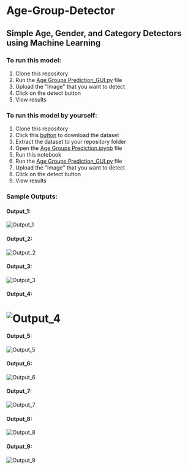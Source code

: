 # Age-Group-Detector
## Simple Age, Gender, and Category Detectors using Machine Learning
### To run this model:
1. Clone this repository
2. Run the [Age Groups Prediction_GUI.py](https://github.com/Anirban-2000/Age-Group-Detector/blob/main/Age%20Groups%20Prediction_GUI.py) file
3. Upload the "Image" that you want to detect
4. Click on the detect button
5. View results

### To run this model by yourself:
1. Clone this repository
2. Click this [button](https://www.kaggle.com/datasets/jangedoo/utkface-new) to download the dataset
3. Extract the dataset to your repository folder
4. Open the [Age Groups Prediction.ipynb](https://github.com/Anirban-2000/Age-Group-Detector/blob/main/Age%20Groups%20Prediction.ipynb) file
5. Run this notebook
6. Run the [Age Groups Prediction_GUI.py](https://github.com/Anirban-2000/Age-Group-Detector/blob/main/Age%20Groups%20Prediction_GUI.py) file
7. Upload the "Image" that you want to detect
8. Click on the detect button
9. View results

### Sample Outputs:
#### Output_1:
![Output_1](https://github.com/Anirban-2000/Age-Group-Detector/blob/main/Output_1.png)

#### Output_2: 
![Output_2](https://github.com/Anirban-2000/Age-Group-Detector/blob/main/Output_2.png)

#### Output_3:
![Output_3](https://github.com/Anirban-2000/Age-Group-Detector/blob/main/Output_3.png)

#### Output_4:
# ![Output_4](https://github.com/Anirban-2000/Age-Group-Detector/blob/main/Output_4.png)

#### Output_5:
![Output_5](https://github.com/Anirban-2000/Age-Group-Detector/blob/main/Output_5.png)

#### Output_6:
![Output_6](https://github.com/Anirban-2000/Age-Group-Detector/blob/main/Output_6.png)

#### Output_7:
![Output_7](https://github.com/Anirban-2000/Age-Group-Detector/blob/main/Output_7.png)

#### Output_8:
![Output_8](https://github.com/Anirban-2000/Age-Group-Detector/blob/main/Output_8.png)

#### Output_9:
![Output_9](https://github.com/Anirban-2000/Age-Group-Detector/blob/main/Output_9.png)
